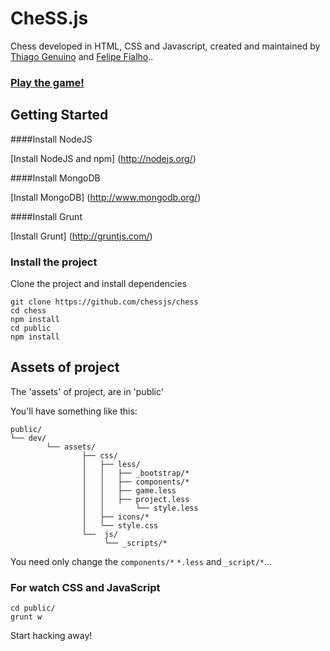 # CheSS.js

Chess developed in HTML, CSS and Javascript, created and maintained by [Thiago Genuino](https://twitter.com/tgenuino) and [Felipe Fialho](http://www.felipefialho.com/)..

### [Play the game!](http://chessjs.trendi.com.br/chess/)

## Getting Started

####Install NodeJS

[Install NodeJS and npm] (http://nodejs.org/)

####Install MongoDB

[Install MongoDB] (http://www.mongodb.org/)

####Install Grunt

[Install Grunt] (http://gruntjs.com/)

### Install the project

Clone the project and install dependencies

``` 
git clone https://github.com/chessjs/chess
cd chess
npm install
cd public
npm install
``` 

## Assets of project

The 'assets' of project, are in 'public'	

You'll have something like this:

```
public/
└── dev/
		└── assets/
				├── css/
				│   ├── less/
				│   │ 	├── _bootstrap/* 
				│   │ 	├── components/* 
				│   │ 	├── game.less
				│   │ 	├── project.less
				│   │		└── style.less
				│   ├── icons/* 
				│   └── style.css 
				└──  js/ 
				   	 └── _scripts/* 
```

You need only change the `components/*` `*.less` and `_script/*`...

### For watch CSS and JavaScript

``` 
cd public/
grunt w
```	
   
Start hacking away! 
 
